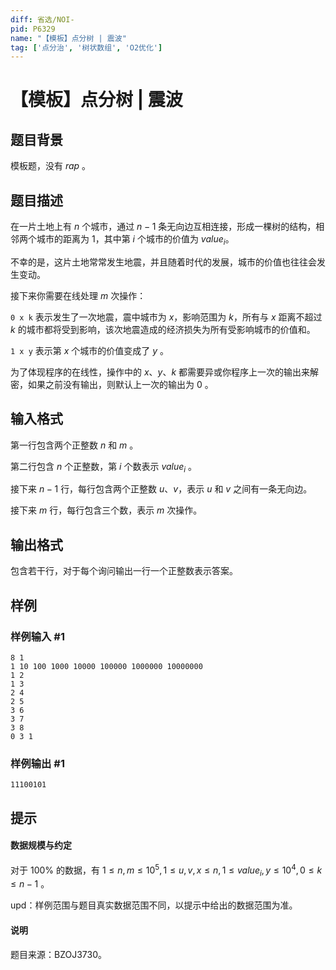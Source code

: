 ```yaml
---
diff: 省选/NOI-
pid: P6329
name: "【模板】点分树 | 震波"
tag: ['点分治', '树状数组', 'O2优化']
---
```

# 【模板】点分树 | 震波
## 题目背景

模板题，没有 $rap$ 。
## 题目描述

在一片土地上有 $n$ 个城市，通过 $n-1$ 条无向边互相连接，形成一棵树的结构，相邻两个城市的距离为 $1$，其中第 $i$ 个城市的价值为 $value_i$。

不幸的是，这片土地常常发生地震，并且随着时代的发展，城市的价值也往往会发生变动。

接下来你需要在线处理 $m$ 次操作：

`0 x k` 表示发生了一次地震，震中城市为 $x$，影响范围为 $k$，所有与 $x$ 距离不超过 $k$ 的城市都将受到影响，该次地震造成的经济损失为所有受影响城市的价值和。

`1 x y` 表示第 $x$ 个城市的价值变成了 $y$ 。

为了体现程序的在线性，操作中的 $x$、$y$、$k$ 都需要异或你程序上一次的输出来解密，如果之前没有输出，则默认上一次的输出为 $0$ 。


## 输入格式

第一行包含两个正整数 $n$ 和 $m$ 。

第二行包含 $n$ 个正整数，第 $i$ 个数表示 $value_i$ 。

接下来 $n-1$ 行，每行包含两个正整数 $u$、$v$，表示 $u$ 和 $v$ 之间有一条无向边。

接下来 $m$ 行，每行包含三个数，表示 $m$ 次操作。
## 输出格式

包含若干行，对于每个询问输出一行一个正整数表示答案。
## 样例

### 样例输入 #1
```
8 1
1 10 100 1000 10000 100000 1000000 10000000
1 2
1 3
2 4
2 5
3 6
3 7
3 8
0 3 1
```
### 样例输出 #1
```
11100101
```
## 提示

#### 数据规模与约定

对于 $100 \%$ 的数据，有 $1\leq n,m\leq 10^5, 1\leq u,v,x\leq n, 1\leq value_i,y\leq 10^4,0\leq k\leq n-1$ 。

upd：样例范围与题目真实数据范围不同，以提示中给出的数据范围为准。

#### 说明
题目来源：BZOJ3730。
